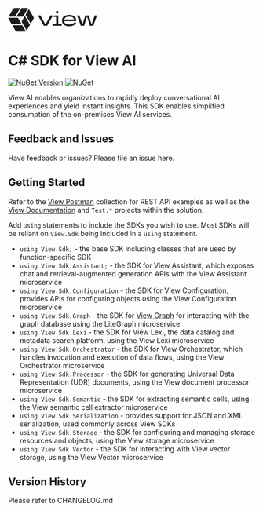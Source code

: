 <img src="https://github.com/view-io/sdk-csharp/blob/main/assets/view_logo.png?raw=true" height="48">

# C# SDK for View AI

[![NuGet Version](https://img.shields.io/nuget/v/View.Sdk.svg?style=flat)](https://www.nuget.org/packages/View.Sdk/) [![NuGet](https://img.shields.io/nuget/dt/View.Sdk.svg)](https://www.nuget.org/packages/View.Sdk) 

View AI enables organizations to rapidly deploy conversational AI experiences and yield instant insights.  This SDK enables simplified consumption of the on-premises View AI services.

## Feedback and Issues

Have feedback or issues?  Please file an issue here.

## Getting Started

Refer to the [View Postman](https://github.com/view-io/postman) collection for REST API examples as well as the [View Documentation](https://docs.view.io) and `Test.*` projects within the solution.

Add `using` statements to include the SDKs you wish to use.  Most SDKs will be reliant on `View.Sdk` being included in a `using` statement.

- `using View.Sdk;` - the base SDK including classes that are used by function-specific SDK
- `using View.Sdk.Assistant;` - the SDK for View Assistant, which exposes chat and retrieval-augmented generation APIs with the View Assistant microservice
- `using View.Sdk.Configuration` - the SDK for View Configuration, provides APIs for configuring objects using the View Configuration microservice
- `using View.Sdk.Graph` - the SDK for [View Graph](https://github.com/jchristn/litegraph) for interacting with the graph database using the LiteGraph microservice
- `using View.Sdk.Lexi` - the SDK for View Lexi, the data catalog and metadata search platform, using the View Lexi microservice
- `using View.Sdk.Orchestrator` - the SDK for View Orchestrator, which handles invocation and execution of data flows, using the View Orchestrator microservice
- `using View.Sdk.Processor` - the SDK for generating Universal Data Representation (UDR) documents, using the View document processor microservice
- `using View.Sdk.Semantic` - the SDK for extracting semantic cells, using the View semantic cell extractor microservice
- `using View.Sdk.Serialization` - provides support for JSON and XML serialization, used commonly across View SDKs
- `using View.Sdk.Storage` - the SDK for configuring and managing storage resources and objects, using the View storage microservice
- `using View.Sdk.Vector` - the SDK for interacting with View vector storage, using the View Vector microservice

## Version History

Please refer to CHANGELOG.md
